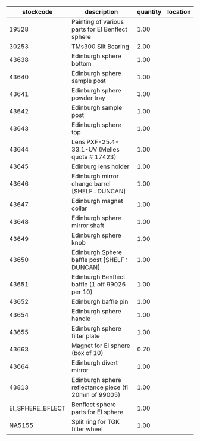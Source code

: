 |stockcode|description|quantity|location|
|---------|-----------|--------|--------|
|19528|Painting of various parts for EI Benflect sphere|1.00||
|30253|TMs300 Slit Bearing|2.00||
|43638|Edinburgh sphere bottom|1.00||
|43640|Edinburgh sphere sample post|1.00||
|43641|Edinburgh sphere powder tray|3.00||
|43642|Edinburgh sample post|1.00||
|43643|Edinburgh sphere top|1.00||
|43644|Lens PXF-25.4-33.1-UV (Melles quote # 17423)|1.00||
|43645|Edinburg lens holder|1.00||
|43646|Edinburgh mirror change barrel [SHELF : DUNCAN]|1.00||
|43647|Edinburgh magnet collar|1.00||
|43648|Edinburgh sphere mirror shaft|1.00||
|43649|Edinburgh sphere knob|1.00||
|43650|Edinburgh Sphere baffle post [SHELF : DUNCAN]|1.00||
|43651|Edinburgh Benflect baffle (1 off  99026 per 10)|1.00||
|43652|Edinburgh baffle pin|1.00||
|43654|Edinburgh sphere handle|1.00||
|43655|Edinburgh sphere filter plate|1.00||
|43663|Magnet for EI sphere (box of 10)|0.70||
|43664|Edinburgh divert mirror|1.00||
|43813|Edinburgh sphere reflectance piece (fi 20mm of 99005)|1.00||
|EI_SPHERE_BFLECT|Benflect sphere parts for EI sphere|1.00||
|NA5155|Split ring for TGK filter wheel|1.00||
